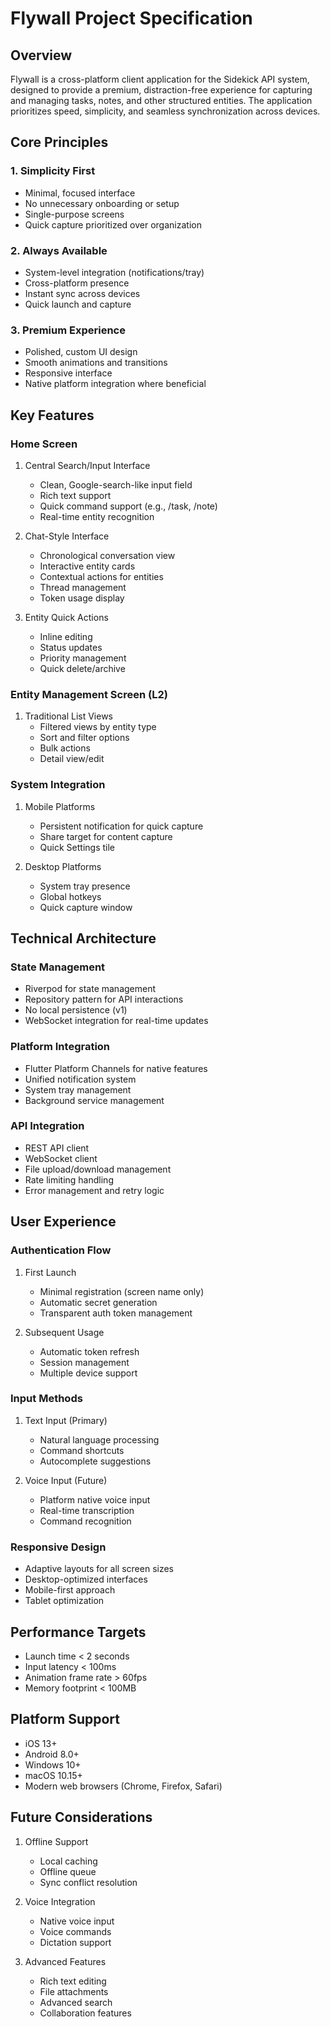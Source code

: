 # Flywall Project Specification

## Overview
Flywall is a cross-platform client application for the Sidekick API system, designed to provide a premium, distraction-free experience for capturing and managing tasks, notes, and other structured entities. The application prioritizes speed, simplicity, and seamless synchronization across devices.

## Core Principles

### 1. Simplicity First
- Minimal, focused interface
- No unnecessary onboarding or setup
- Single-purpose screens
- Quick capture prioritized over organization

### 2. Always Available
- System-level integration (notifications/tray)
- Cross-platform presence
- Instant sync across devices
- Quick launch and capture

### 3. Premium Experience
- Polished, custom UI design
- Smooth animations and transitions
- Responsive interface
- Native platform integration where beneficial

## Key Features

### Home Screen
1. Central Search/Input Interface
    - Clean, Google-search-like input field
    - Rich text support
    - Quick command support (e.g., /task, /note)
    - Real-time entity recognition

2. Chat-Style Interface
    - Chronological conversation view
    - Interactive entity cards
    - Contextual actions for entities
    - Thread management
    - Token usage display

3. Entity Quick Actions
    - Inline editing
    - Status updates
    - Priority management
    - Quick delete/archive

### Entity Management Screen (L2)
1. Traditional List Views
    - Filtered views by entity type
    - Sort and filter options
    - Bulk actions
    - Detail view/edit

### System Integration
1. Mobile Platforms
    - Persistent notification for quick capture
    - Share target for content capture
    - Quick Settings tile

2. Desktop Platforms
    - System tray presence
    - Global hotkeys
    - Quick capture window

## Technical Architecture

### State Management
- Riverpod for state management
- Repository pattern for API interactions
- No local persistence (v1)
- WebSocket integration for real-time updates

### Platform Integration
- Flutter Platform Channels for native features
- Unified notification system
- System tray management
- Background service management

### API Integration
- REST API client
- WebSocket client
- File upload/download management
- Rate limiting handling
- Error management and retry logic

## User Experience

### Authentication Flow
1. First Launch
    - Minimal registration (screen name only)
    - Automatic secret generation
    - Transparent auth token management

2. Subsequent Usage
    - Automatic token refresh
    - Session management
    - Multiple device support

### Input Methods
1. Text Input (Primary)
    - Natural language processing
    - Command shortcuts
    - Autocomplete suggestions

2. Voice Input (Future)
    - Platform native voice input
    - Real-time transcription
    - Command recognition

### Responsive Design
- Adaptive layouts for all screen sizes
- Desktop-optimized interfaces
- Mobile-first approach
- Tablet optimization

## Performance Targets
- Launch time < 2 seconds
- Input latency < 100ms
- Animation frame rate > 60fps
- Memory footprint < 100MB

## Platform Support
- iOS 13+
- Android 8.0+
- Windows 10+
- macOS 10.15+
- Modern web browsers (Chrome, Firefox, Safari)

## Future Considerations
1. Offline Support
    - Local caching
    - Offline queue
    - Sync conflict resolution

2. Voice Integration
    - Native voice input
    - Voice commands
    - Dictation support

3. Advanced Features
    - Rich text editing
    - File attachments
    - Advanced search
    - Collaboration features